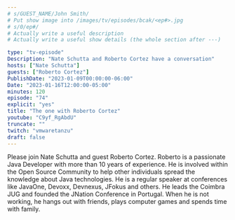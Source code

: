```yaml
---
# s/GUEST_NAME/John Smith/
# Put show image into /images/tv/episodes/bcak/<ep#>.jpg
# s/0/ep#/
# Actually write a useful description
# Actually write a useful show details (the whole section after ---)

type: "tv-episode"
Description: "Nate Schutta and Roberto Cortez have a conversation"
hosts: ["Nate Schutta"]
guests: ["Roberto Cortez"]
PublishDate: "2023-01-09T00:00:00-06:00"
Date: "2023-01-16T12:00:00-05:00"
minutes: 120
episode: "74"
explicit: "yes"
title: "The one with Roberto Cortez"
youtube: "C9yf_RgAbdU"
truncate: ""
twitch: "vmwaretanzu"
draft: false
---
```


Please join Nate Schutta and guest Roberto Cortez. Roberto is a passionate Java Developer with more than 10 years of experience. He is involved within the Open Source Community to help other individuals spread the knowledge about Java technologies. He is a regular speaker at conferences like JavaOne, Devoxx, Devnexus, JFokus and others. He leads the Coimbra JUG and founded the JNation Conference in Portugal. When he is not working, he hangs out with friends, plays computer games and spends time with family.
